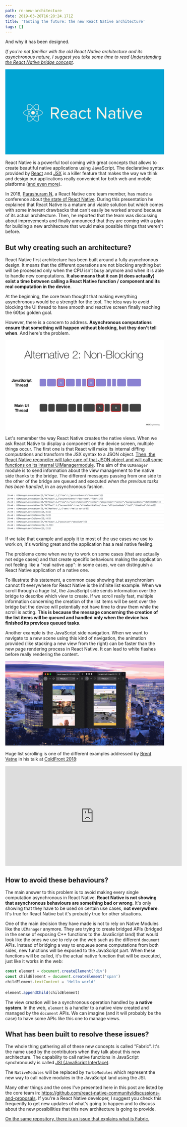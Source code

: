 ```yaml
---
path: rn-new-architecture
date: 2019-03-28T16:28:24.171Z
title: 'Tasting the future: the new React Native architecture'
tags: []
---
```

And why it has been designed.

_If you're not familiar with the old React Native architecture and its asynchronous nature, I suggest you take some time to read [Understanding the React Native bridge concept](../understanding-react-native)._

![React Native](/assets/rn.png "React Native")

React Native is a powerful tool coming with great concepts that allows to create beautiful native applications using JavaScript. The declarative syntax provided by [React](https://reactjs.org/) and [JSX](https://reactjs.org/docs/introducing-jsx.html) is a killer feature that makes the way we think and design our applications really convenient for both web and mobile platforms ([and even more](https://facebook.github.io/react-360/)).

In 2018, [Parashuram N](https://github.com/axe-fb), a React Native core team member, has made a conference about [the state of React Native](https://www.youtube.com/watch?v=83ffAY-CmL4). During this presentation he explained that React Native is a mature and viable solution but which comes with some inherent drawbacks that can't easily be worked around because of its actual architecture. Then, he reported that the team was discussing about improvements and finally announced that they are coming with a plan for building a new architecture that would make possible things that weren't before.

## But why creating such an architecture?

React Native first architecture has been built around a fully asynchronous design. It means that the different operations are not blocking anything but will be processed only when the CPU isn't busy anymore and when it is able to handle new computations. **It also means that it can (it does actually) exist a time between calling a React Native function / component and its real computation in the device**.

At the beginning, the core team thought that making everything asynchronous would be a strength for the tool. The idea was to avoid blocking the UI thread to have smooth and reactive screen finally reaching the 60fps golden goal.

However, there is a concern to address. **Asynchronous computations ensure that something will happen without blocking, but they don't tell when**. And here's the problem.

![Tal KOL from [Wix](https://www.wix.engineering/blog) - Going Over The Speed Limit - React Native EU](/assets/blocking.jpeg)

Let's remember the way React Native creates the native views. When we ask React Native to display a component on the device screen, multiple things occur. The first one is that React will make its internal diffing computations and transform the JSX syntax to a JSON object. [Then, the React Native reconciler will take care of that JSON object and will call some functions on its internal UIManagermodule](https://github.com/facebook/react/blob/1e3b6192b54df20ac117a2af56afbe00ac9487b7/packages/react-native-renderer/src/ReactNativeHostConfig.js#L111). The aim of the `UIManager` module is to send information about the view management to the native side thanks to the bridge. The different messages passing from one side to the other of the bridge are queued and executed _when the previous tasks has been handled_, in an asynchronous fashion.

![Example of messages crossing the bridge from the JS side to the Native one to create Views](/assets/bridge.png "Example of messages crossing the bridge from the JS side to the Native one to create Views")

If we take that example and apply it to most of the use cases we use to work on, it's working great and the application has a real native feeling.

The problems come when we try to work on some cases (that are actually not edge cases) and that create specific behaviours making the application not feeling like a "real native app": in some cases, we can distinguish a React Native application of a native one.

To illustrate this statement, a common case showing that asynchronism cannot fit everywhere for React Native is the infinite list example. When we scroll through a huge list, the JavaScript side sends information over the bridge to describe which view to create. If we scroll really fast, multiple information concerning the creation of the list items will be sent over the bridge but the device will potentially not have time to draw them while the scroll is acting. **This is because the message concerning the creation of the list items will be queued and handled only when the device has finished its previous queued tasks**.

Another example is the JavaScript side navigation. When we want to navigate to a new scene using this kind of navigation, the animation provided (like stacking a new view from the right) can be faster than the new page rendering process in React Native. It can lead to white flashes before really rendering the content.

![The left side deals with a scroll in a huge list, and the right side deals with JavaScript navigation](/assets/whiteflash.gif "The left side deals with a scroll in a huge list, and the right side deals with JavaScript navigation")

Huge list scrolling is one of the different examples addressed by [Brent Vatne](https://twitter.com/notbrent) in his talk at [ColdFront 2018](https://coldfront.co/):

<iframe width="560" height="315" src="https://www.youtube.com/embed/LMSrRSYDWmg" frameborder="0" allow="accelerometer; autoplay; encrypted-media; gyroscope; picture-in-picture" allowfullscreen></iframe>

## How to avoid these behaviours?

The main answer to this problem is to avoid making every single computation asynchronous in React Native. **React Native is not showing that asynchronous behaviours are something bad or wrong**. It's only showing that they have to be used on certain use cases, **not everywhere**. It's true for React Native but it's probably true for other situations.

One of the main decision they have made is not to rely on Native Modules like the `UIManager` anymore. They are trying to create bridged APIs (bridged in the sense of exposing C++ functions to the JavaScript land) that would look like the ones we use to rely on the web such as the different `document` APIs. Instead of bridging a way to enqueue some computations from both sides, new functions will be exposed to the JavaScript part. When these functions will be called, it's the actual native function that will be executed, just like it works in the web:

```javascript
const element = document.createElement('div')
const childElement = document.createElement('span')
childElement.textContent = 'Hello world'

element.appendChild(childElement)
```

The view creation will be a synchronous operation handled by **a native system**. In the web, `element` is a handler to a native view created and managed by the `document` APIs. We can imagine (and it will probably be the case) to have some APIs like this one to manage views.

## What has been built to resolve these issues?

The whole thing gathering all of these new concepts is called "Fabric". It's the name used by the contributors when they talk about this new architecture.
The capability to call native functions in JavaScript synchronously is called [JSI (JavaScript Interface)](https://github.com/react-native-community/discussions-and-proposals/issues/91).

The `NativeModules` will be replaced by `TurboModules` which represent the new way to call native modules in the JavaScript land using the JSI.

Many other things and the ones I've presented here in this post are listed by the core team in: https://github.com/react-native-community/discussions-and-proposals. If you're a React Native developer, I suggest you check this frequently to get new updates of what's going to happen and to discuss about the new possibilities that this new architecture is going to provide.

[On the same repository, there is an issue that explains what is Fabric.](https://github.com/react-native-community/discussions-and-proposals/issues/4)
